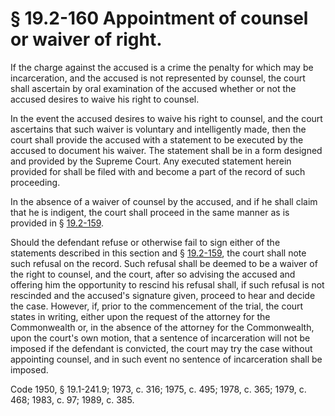 # § 19.2-160 Appointment of counsel or waiver of right.

<p>If the charge against the accused is a crime the penalty for which may be incarceration, and the accused is not represented by counsel, the court shall ascertain by oral examination of the accused whether or not the accused desires to waive his right to counsel.</p><p>In the event the accused desires to waive his right to counsel, and the court ascertains that such waiver is voluntary and intelligently made, then the court shall provide the accused with a statement to be executed by the accused to document his waiver. The statement shall be in a form designed and provided by the Supreme Court. Any executed statement herein provided for shall be filed with and become a part of the record of such proceeding.</p><p>In the absence of a waiver of counsel by the accused, and if he shall claim that he is indigent, the court shall proceed in the same manner as is provided in § <a href='http://law.lis.virginia.gov/vacode/19.2-159/'>19.2-159</a>.</p><p>Should the defendant refuse or otherwise fail to sign either of the statements described in this section and § <a href='http://law.lis.virginia.gov/vacode/19.2-159/'>19.2-159</a>, the court shall note such refusal on the record. Such refusal shall be deemed to be a waiver of the right to counsel, and the court, after so advising the accused and offering him the opportunity to rescind his refusal shall, if such refusal is not rescinded and the accused's signature given, proceed to hear and decide the case. However, if, prior to the commencement of the trial, the court states in writing, either upon the request of the attorney for the Commonwealth or, in the absence of the attorney for the Commonwealth, upon the court's own motion, that a sentence of incarceration will not be imposed if the defendant is convicted, the court may try the case without appointing counsel, and in such event no sentence of incarceration shall be imposed.</p><p>Code 1950, § 19.1-241.9; 1973, c. 316; 1975, c. 495; 1978, c. 365; 1979, c. 468; 1983, c. 97; 1989, c. 385.</p>